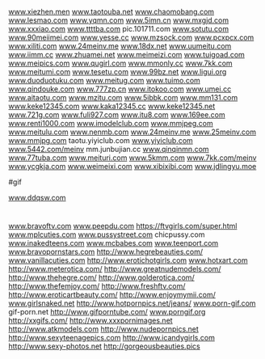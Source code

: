www.xiezhen.men
www.taotouba.net
www.chaomobang.com
www.lesmao.com
www.yqmn.com
www.5imn.cn
www.mxgjd.com
www.xxxiao.com
www.ttttba.com
pic.101711.com
www.sotutu.com
www.90meiimei.com
www.yesse.cc
www.mzsock.com
www.pcxpcx.com
www.xiliti.com
www.24meinv.me
www.18dx.net
www.uumeitu.com
www.iimm.cc
www.zhuamei.net
www.meimeizi.com
www.tuigoad.com
www.meipics.com
www.qugirl.com
www.mmonly.cc
www.7kk.com
www.meitumi.com
www.tesetu.com
www.99bz.net
www.ligui.org
www.duoduotuku.com
www.meitug.com
www.tuimo.com
www.qindouke.com
www.777zp.cn
www.itokoo.com
www.umei.cc
www.aitaotu.com
www.mzitu.com
www.5ibbk.com
www.mm131.com
www.keke12345.com
www.kaka12345.cc
www.keke12345.net
www.721g.com
www.fuli927.com
www.itu8.com
www.169ee.com
www.renti1000.com
www.imodelclub.com
www.mmjpeg.com
www.meitulu.com
www.nenmb.com
www.24meinv.me
www.25meinv.com
www.mmjpg.com
taotu.yiyiclub.com
www.yiyiclub.com
www.5442.com/meinv
mm.junbujian.cc
www.qinqinmn.com
www.77tuba.com
www.meituri.com
www.5kmm.com
www.7kk.com/meinv
www.ycgkja.com
www.weimeixi.com
www.xibixibi.com
www.jdlingyu.moe

#gif

www.ddqsw.com

#

www.bravoftv.com
www.peepdu.com
https://ftvgirls.com/super.html
www.mplcuties.com
www.pussystreet.com
chicpussy.com
www.inakedteens.com
www.mcbabes.com
www.teenport.com
www.bravopornstars.com
http://www.hegrebeauties.com/
www.vanillacuties.com
http://www.erotichotgirls.com
www.hotxart.com
http://www.meterotica.com/
http://www.greatnudemodels.com/
http://www.thehegre.com/
http://www.golderotica.com/
http://www.thefemjoy.com/
http://www.freshftv.com/
http://www.eroticartbeauty.com/
http://www.enjoymymii.com/
www.girlsnaked.net
http://www.hotpornpics.net/jeans/
www.porn-gif.com
gif-porn.net
http://www.gifporntube.com/
www.porngif.org
http://xxgifs.com/
http://www.xxxpornimages.net
http://www.atkmodels.com
http://www.nudepornpics.net
http://www.sexyteenagepics.com
http://www.icandygirls.com
http://www.sexy-photos.net
http://gorgeousbeauties.pics

